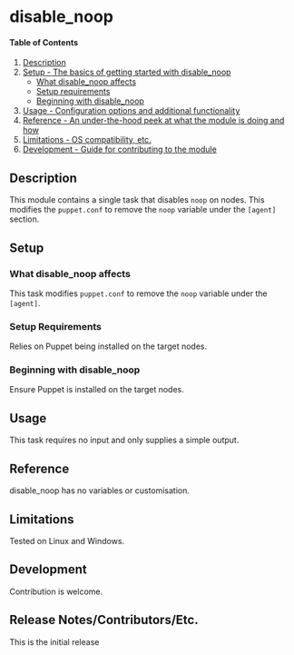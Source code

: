 
# disable_noop

#### Table of Contents

1. [Description](#description)
2. [Setup - The basics of getting started with disable_noop](#setup)
    * [What disable_noop affects](#what-disable_noop-affects)
    * [Setup requirements](#setup-requirements)
    * [Beginning with disable_noop](#beginning-with-disable_noop)
3. [Usage - Configuration options and additional functionality](#usage)
4. [Reference - An under-the-hood peek at what the module is doing and how](#reference)
5. [Limitations - OS compatibility, etc.](#limitations)
6. [Development - Guide for contributing to the module](#development)

## Description

This module contains a single task that disables `noop` on nodes. This modifies the `puppet.conf` to remove the `noop` variable under the `[agent]` section.

## Setup

### What disable_noop affects

This task modifies `puppet.conf` to remove the `noop` variable under the `[agent]`.

### Setup Requirements

Relies on Puppet being installed on the target nodes.

### Beginning with disable_noop

Ensure Puppet is installed on the target nodes.

## Usage

This task requires no input and only supplies a simple output.

## Reference

disable_noop has no variables or customisation.

## Limitations

Tested on Linux and Windows.

## Development

Contribution is welcome.

## Release Notes/Contributors/Etc.

This is the initial release
